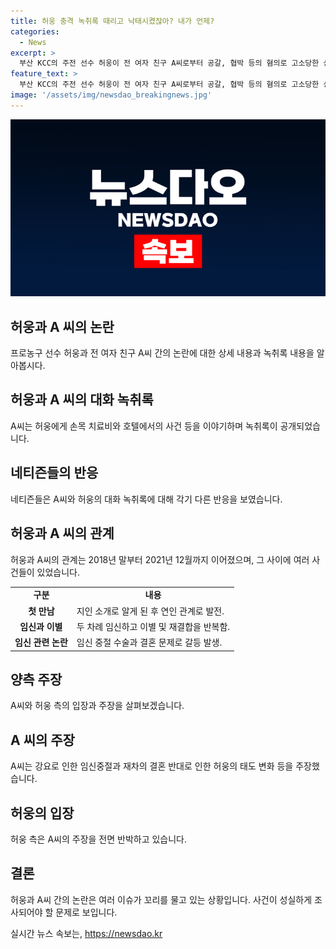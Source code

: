 ```yaml
---
title: 허웅 충격 녹취록 때리고 낙태시켰잖아? 내가 언제?
categories:
  - News
excerpt: >
  부산 KCC의 주전 선수 허웅이 전 여자 친구 A씨로부터 공갈, 협박 등의 혐의로 고소당한 상황이다. A씨와의 통화 녹취록이 공개되면서 논란이 일고 있는데, 허웅은 차분한 대답으로 상황을 흐리게 하려는 작위적인 반응이라는 의혹이 제기되고 있다. 허웅과 A씨는 2018년에 만나 연인 관계로 발전했으나, 성격 차이와 가족의 반대로 이별과 재결합을 거듭한 뒤 2021년에 헤어졌다. A씨는 허웅과의 관계 중 두 차례 임신중절을 강요당했다고 주장하며, 허웅의 주장을 반박하고 있다.
feature_text: >
  부산 KCC의 주전 선수 허웅이 전 여자 친구 A씨로부터 공갈, 협박 등의 혐의로 고소당한 상황이다. A씨와의 통화 녹취록이 공개되면서 논란이 일고 있는데, 허웅은 차분한 대답으로 상황을 흐리게 하려는 작위적인 반응이라는 의혹이 제기되고 있다. 허웅과 A씨는 2018년에 만나 연인 관계로 발전했으나, 성격 차이와 가족의 반대로 이별과 재결합을 거듭한 뒤 2021년에 헤어졌다. A씨는 허웅과의 관계 중 두 차례 임신중절을 강요당했다고 주장하며, 허웅의 주장을 반박하고 있다.
image: '/assets/img/newsdao_breakingnews.jpg'
---
```


<p><img src="/assets/img/newsdao_breakingnews.jpg" alt="firstkoreanews 속보" /></p>

<h2 data-ke-size="size26">허웅과 A 씨의 논란</h2>

<p data-ke-size="size16">프로농구 선수 허웅과 전 여자 친구 A씨 간의 논란에 대한 상세 내용과 녹취록 내용을 알아봅시다.</p>

<h2 data-ke-size="size24">허웅과 A 씨의 대화 녹취록</h2>

<p>A씨는 허웅에게 손목 치료비와 호텔에서의 사건 등을 이야기하며 녹취록이 공개되었습니다.</p>

<h2 data-ke-size="size24">네티즌들의 반응</h2>

<p data-ke-size="size16">네티즌들은 A씨와 허웅의 대화 녹취록에 대해 각기 다른 반응을 보였습니다.</p>

<h2 data-ke-size="size24">허웅과 A 씨의 관계</h2>

<p data-ke-size="size16">허웅과 A씨의 관계는 2018년 말부터 2021년 12월까지 이어졌으며, 그 사이에 여러 사건들이 있었습니다.</p> 

<table>
    <tr>
        <td style="text-align: center; height: 17px;"><b>구분</b></td>
        <td style="text-align: center; height: 17px;"><b>내용</b></td>
    </tr>
    <tr>
        <td style="text-align: center; height: 17px;"><b>첫 만남</b></td>
        <td>지인 소개로 알게 된 후 연인 관계로 발전.</td>
    </tr>
    <tr>
        <td style="text-align: center; height: 17px;"><b>임신과 이별</b></td>
        <td>두 차례 임신하고 이별 및 재결합을 반복함.</td>
    </tr>
    <tr>
        <td style="text-align: center; height: 17px;"><b>임신 관련 논란</b></td>
        <td>임신 중절 수술과 결혼 문제로 갈등 발생.</td>
    </tr>
</table>

<h2 data-ke-size="size24">양측 주장</h2>

<p data-ke-size="size16">A씨와 허웅 측의 입장과 주장을 살펴보겠습니다.</p>

<h2 data-ke-size="size24">A 씨의 주장</h2>

<p>A씨는 강요로 인한 임신중절과 재차의 결혼 반대로 인한 허웅의 태도 변화 등을 주장했습니다.</p>

<h2 data-ke-size="size24">허웅의 입장</h2>

<p data-ke-size="size16">허웅 측은 A씨의 주장을 전면 반박하고 있습니다.</p>

<h2 data-ke-size="size24">결론</h2>

<p data-ke-size="size16">허웅과 A씨 간의 논란은 여러 이슈가 꼬리를 물고 있는 상황입니다. 사건이 성실하게 조사되어야 할 문제로 보입니다.</p>
실시간 뉴스 속보는, <a href="https://newsdao.kr" rel="dofollow">https://newsdao.kr</a>


